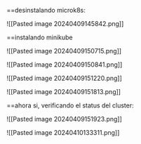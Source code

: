 
==desinstalando microk8s:

![[Pasted image 20240409145842.png]]

==instalando minikube

![[Pasted image 20240409150715.png]]

![[Pasted image 20240409150841.png]]

![[Pasted image 20240409151220.png]]

![[Pasted image 20240409151813.png]]

==ahora si, verificando el status del cluster:

![[Pasted image 20240409151923.png]]

![[Pasted image 20240410133311.png]]